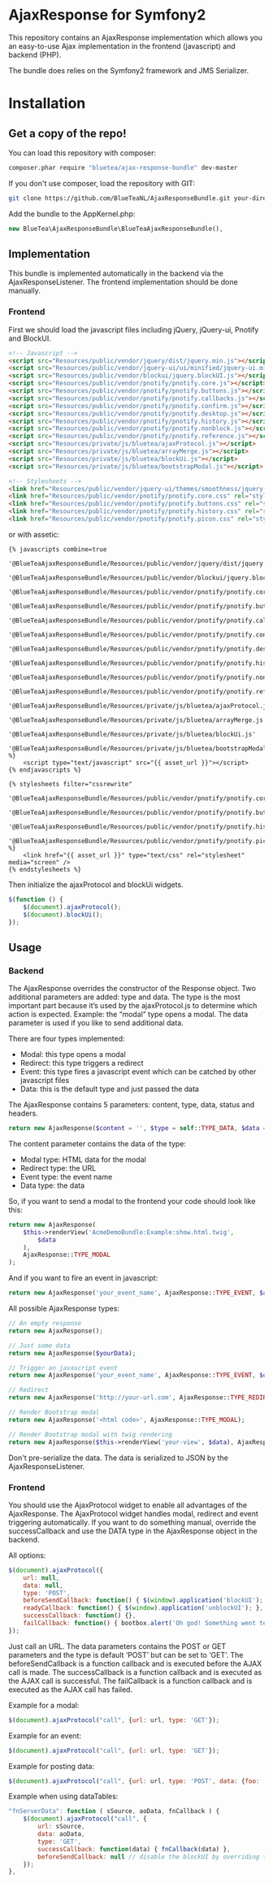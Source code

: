 AjaxResponse for Symfony2
========================
This repository contains an AjaxResponse implementation which allows you an easy-to-use Ajax implementation in the
frontend (javascript) and backend (PHP).

The bundle does relies on the Symfony2 framework and JMS Serializer.

# Installation

## Get a copy of the repo!

You can load this repository with composer:

```bash
composer.phar require "bluetea/ajax-response-bundle" dev-master
```

If you don't use composer, load the repository with GIT:

```bash
git clone https://github.com/BlueTeaNL/AjaxResponseBundle.git your-directory
```

Add the bundle to the AppKernel.php:

```php
new BlueTea\AjaxResponseBundle\BlueTeaAjaxResponseBundle(),
```

## Implementation

This bundle is implemented automatically in the backend via the AjaxResponseListener. The frontend implementation should
be done manually.

### Frontend

First we should load the javascript files including jQuery, jQuery-ui, Pnotify and BlockUI.

```html
<!-- Javascript -->
<script src="Resources/public/vendor/jquery/dist/jquery.min.js"></script>
<script src="Resources/public/vendor/jquery-ui/ui/minified/jquery-ui.min.js"></script>
<script src="Resources/public/vendor/blockui/jquery.blockUI.js"></script>
<script src="Resources/public/vendor/pnotify/pnotify.core.js"></script>
<script src="Resources/public/vendor/pnotify/pnotify.buttons.js"></script>
<script src="Resources/public/vendor/pnotify/pnotify.callbacks.js"></script>
<script src="Resources/public/vendor/pnotify/pnotify.confirm.js"></script>
<script src="Resources/public/vendor/pnotify/pnotify.desktop.js"></script>
<script src="Resources/public/vendor/pnotify/pnotify.history.js"></script>
<script src="Resources/public/vendor/pnotify/pnotify.nonblock.js"></script>
<script src="Resources/public/vendor/pnotify/pnotify.reference.js"></script>
<script src="Resources/private/js/bluetea/ajaxProtocol.js"></script>
<script src="Resources/private/js/bluetea/arrayMerge.js"></script>
<script src="Resources/private/js/bluetea/blockUi.js"></script>
<script src="Resources/private/js/bluetea/bootstrapModal.js"></script>

<!-- Stylesheets -->
<link href="Resources/public/vendor/jquery-ui/themes/smoothness/jquery-ui.min.css" rel="stylesheet" type="text/css" />
<link href="Resources/public/vendor/pnotify/pnotify.core.css" rel="stylesheet" type="text/css" />
<link href="Resources/public/vendor/pnotify/pnotify.buttons.css" rel="stylesheet" type="text/css" />
<link href="Resources/public/vendor/pnotify/pnotify.history.css" rel="stylesheet" type="text/css" />
<link href="Resources/public/vendor/pnotify/pnotify.picon.css" rel="stylesheet" type="text/css" />
```

or with assetic:

```twig
{% javascripts combine=true
    '@BlueTeaAjaxResponseBundle/Resources/public/vendor/jquery/dist/jquery.min.js'
    '@BlueTeaAjaxResponseBundle/Resources/public/vendor/blockui/jquery.blockUI.js'
    '@BlueTeaAjaxResponseBundle/Resources/public/vendor/pnotify/pnotify.core.js'
    '@BlueTeaAjaxResponseBundle/Resources/public/vendor/pnotify/pnotify.buttons.js'
    '@BlueTeaAjaxResponseBundle/Resources/public/vendor/pnotify/pnotify.callbacks.js'
    '@BlueTeaAjaxResponseBundle/Resources/public/vendor/pnotify/pnotify.confirm.js'
    '@BlueTeaAjaxResponseBundle/Resources/public/vendor/pnotify/pnotify.desktop.js'
    '@BlueTeaAjaxResponseBundle/Resources/public/vendor/pnotify/pnotify.history.js'
    '@BlueTeaAjaxResponseBundle/Resources/public/vendor/pnotify/pnotify.nonblock.js'
    '@BlueTeaAjaxResponseBundle/Resources/public/vendor/pnotify/pnotify.reference.js'
    '@BlueTeaAjaxResponseBundle/Resources/private/js/bluetea/ajaxProtocol.js'
    '@BlueTeaAjaxResponseBundle/Resources/private/js/bluetea/arrayMerge.js'
    '@BlueTeaAjaxResponseBundle/Resources/private/js/bluetea/blockUi.js'
    '@BlueTeaAjaxResponseBundle/Resources/private/js/bluetea/bootstrapModal.js'
%}
    <script type="text/javascript" src="{{ asset_url }}"></script>
{% endjavascripts %}

{% stylesheets filter="cssrewrite"
    '@BlueTeaAjaxResponseBundle/Resources/public/vendor/pnotify/pnotify.core.css'
    '@BlueTeaAjaxResponseBundle/Resources/public/vendor/pnotify/pnotify.buttons.css'
    '@BlueTeaAjaxResponseBundle/Resources/public/vendor/pnotify/pnotify.history.css'
    '@BlueTeaAjaxResponseBundle/Resources/public/vendor/pnotify/pnotify.picon.css'
%}
    <link href="{{ asset_url }}" type="text/css" rel="stylesheet" media="screen" />
{% endstylesheets %}
```

Then initialize the ajaxProtocol and blockUi widgets.

```javascript
$(function () {
    $(document).ajaxProtocol();
    $(document).blockUi();
});
```

## Usage

### Backend

The AjaxResponse overrides the constructor of the Response object. Two additional parameters are added: type and data.
The type is the most important part because it’s used by the ajaxProtocol.js to determine which action is expected.
Example: the “modal” type opens a modal. The data parameter is used if you like to send additional data.

There are four types implemented:

* Modal: this type opens a modal
* Redirect: this type triggers a redirect
* Event: this type fires a javascript event which can be catched by other javascript files
* Data: this is the default type and just passed the data

The AjaxResponse contains 5 parameters: content, type, data, status and headers.

```php
return new AjaxResponse($content = '', $type = self::TYPE_DATA, $data = null, $status = 200, $headers = array())
```

The content parameter contains the data of the type:

* Modal type: HTML data for the modal
* Redirect type: the URL
* Event type: the event name
* Data type: the data

So, if you want to send a modal to the frontend your code should look like this:

```php
return new AjaxResponse(
    $this->renderView('AcmeDemoBundle:Example:show.html.twig',
        $data
    ),
    AjaxResponse::TYPE_MODAL
);
```

And if you want to fire an event in javascript:

```php
return new AjaxResponse('your_event_name', AjaxResponse::TYPE_EVENT, $additional_data);
```

All possible AjaxResponse types:

```php
// An empty response
return new AjaxResponse();

// Just some data
return new AjaxResponse($yourData);

// Trigger an javascript event
return new AjaxResponse('your_event_name', AjaxResponse::TYPE_EVENT, $optional_data);

// Redirect
return new AjaxResponse('http://your-url.com', AjaxResponse::TYPE_REDIRECT);

// Render Bootstrap modal
return new AjaxResponse('<html code>', AjaxResponse::TYPE_MODAL);

// Render Bootstrap modal with twig rendering
return new AjaxResponse($this->renderView('your-view', $data), AjaxResponse::TYPE_MODAL);
```

Don't pre-serialize the data. The data is serialized to JSON by the AjaxResponseListener.

### Frontend

You should use the AjaxProtocol widget to enable all advantages of the AjaxResponse. The AjaxProtocol widget handles
modal, redirect and event triggering automatically. If you want to do something manual, override the successCallback
and use the DATA type in the AjaxResponse object in the backend.

All options:

```javascript
$(document).ajaxProtocol({
    url: null,
    data: null,
    type: 'POST',
    beforeSendCallback: function() { $(window).application('blockUI'); },
    readyCallback: function() { $(window).application('unblockUI'); },
    successCallback: function() {},
    failCallback: function() { bootbox.alert('Oh god! Something went terribly wrong :-('); }
});
```

Just call an URL. The data parameters contains the POST or GET parameters and the type is default ‘POST’ but can be set
to ‘GET’. The beforeSendCallback is a function callback and is executed before the AJAX call is made. The successCallback
is a function callback and is executed as the AJAX call is successful. The failCallback is a function callback and is
executed as the AJAX call has failed.

Example for a modal:

```javascript
$(document).ajaxProtocol("call", {url: url, type: 'GET'});
```

Example for an event:

```javascript
$(document).ajaxProtocol("call", {url: url, type: 'GET'});
```

Example for posting data:

```javascript
$(document).ajaxProtocol("call", {url: url, type: 'POST', data: {foo: 'bar'});
```

Example when using dataTables:

```javascript
"fnServerData": function ( sSource, aoData, fnCallback ) {
    $(document).ajaxProtocol("call", {
        url: sSource,
        data: aoData,
        type: 'GET',
        successCallback: function(data) { fnCallback(data) },
        beforeSendCallback: null // disable the blockUI by overriding this callback
    });
},
```